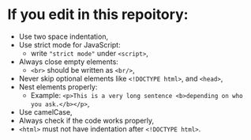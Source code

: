 # If you edit in this repoitory:
* Use two space indentation,
* Use strict mode for JavaScript:
  * write `"strict mode"` under `<script>`,
* Always close empty elements:
  * `<br>` should be written as `<br/>`,
* Never skip optional elements like `<!DOCTYPE html>`, and `<head>`,
* Nest elements properly:
  * Example: `<p>This is a very long sentence <b>depending on who you ask.</b></p>`,
* Use camelCase,
* Always check if the code works properly,
* `<html>` must not have indentation after `<!DOCTYPE html>`.
